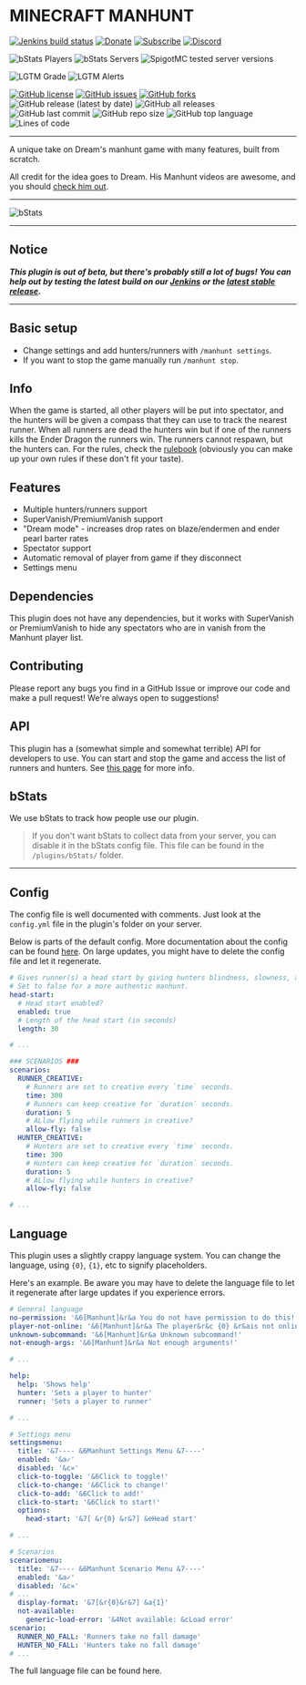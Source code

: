 # MINECRAFT MANHUNT


[![Jenkins build status](https://ci.radialbog9.uk/job/MinecraftManhunt/badge/icon?style=flat-square)](https://ci.radialbog9.uk/job/MinecraftManhunt/)
[![Donate](https://img.shields.io/badge/donate-Buy%20Me%20A%20Coffee-orange?style=flat-square&logo=buymeacoffee)](https://buymeacoff.ee/Radialbog9)
[![Subscribe](https://img.shields.io/badge/subscribe-YouTube-orange?style=flat-square&logo=youtube)](https://rb9.xyz/sub)
[![Discord](https://img.shields.io/discord/450232632798740480?style=flat-square&color=orange&logo=discord)](https://rb9.xyz/discord)

![bStats Players](https://img.shields.io/bstats/players/9573?style=for-the-badge&color=yellow)
![bStats Servers](https://img.shields.io/bstats/servers/9573?style=for-the-badge&color=yellow)
![SpigotMC tested server versions](https://img.shields.io/spiget/tested-versions/97765?color=yellow&style=for-the-badge)

![LGTM Grade](https://img.shields.io/lgtm/grade/java/github/Radialbog9/MinecraftManhunt?logo=lgtm&style=for-the-badge)
![LGTM Alerts](https://img.shields.io/lgtm/alerts/github/Radialbog9/MinecraftManhunt?logo=lgtm&style=for-the-badge)

[![GitHub license](https://img.shields.io/github/license/Radialbog9/MinecraftManhunt?color=blue&logo=github&style=for-the-badge)](https://github.com/Radialbog9/MinecraftManhunt/blob/master/LICENSE)
[![GitHub issues](https://img.shields.io/github/issues/Radialbog9/MinecraftManhunt?style=for-the-badge&color=blue&logo=github)](https://github.com/Radialbog9/MinecraftManhunt/issues)
[![GitHub forks](https://img.shields.io/github/forks/Radialbog9/MinecraftManhunt?style=for-the-badge&color=blue&logo=github)](https://github.com/Radialbog9/MinecraftManhunt/network)
![GitHub release (latest by date)](https://img.shields.io/github/v/release/Radialbog9/MinecraftManhunt?style=for-the-badge&color=blue&logo=github)
![GitHub all releases](https://img.shields.io/github/downloads/Radialbog9/MinecraftManhunt/total?style=for-the-badge&color=blue&logo=github)
![GitHub last commit](https://img.shields.io/github/last-commit/Radialbog9/MinecraftManhunt?color=blue&style=for-the-badge&logo=github)
![GitHub repo size](https://img.shields.io/github/repo-size/Radialbog9/MinecraftManhunt?style=for-the-badge&color=blue&logo=github)
![GitHub top language](https://img.shields.io/github/languages/top/Radialbog9/MinecraftManhunt?color=blue&logo=github&style=for-the-badge)
![Lines of code](https://img.shields.io/tokei/lines/github/Radialbog9/MinecraftManhunt?color=blue&logo=github&style=for-the-badge)

---

A unique take on Dream's manhunt game with many features, built from scratch.

All credit for the idea goes to Dream. 
His Manhunt videos are awesome, and you should [check him out](https://www.youtube.com/Dream). 

---

![bStats](https://bstats.org/signatures/bukkit/MinecraftManhunt.svg)

---

## Notice
___This plugin is out of beta, but there's probably still a lot of bugs!___ 
___You can help out by testing the latest build on our [Jenkins](https://ci.radialbog9.uk/job/MinecraftManhunt/) or the [latest stable release](https://github.com/Radialbog9/MinecraftManhunt/releases).___

---

## Basic setup
* Change settings and add hunters/runners with `/manhunt settings`.
* If you want to stop the game manually run `/manhunt stop`.

## Info
When the game is started, all other players will be put into spectator, and the hunters will be given a compass that they can use to track the nearest runner. 
When all runners are dead the hunters win but if one of the runners kills the Ender Dragon the runners win. 
The runners cannot respawn, but the hunters can.
For the rules, check the [rulebook](https://radialbog9.github.io/MinecraftManhunt/rulebook) (obviously you can make up your own rules if these don't fit your taste).

## Features
* Multiple hunters/runners support
* SuperVanish/PremiumVanish support
* "Dream mode" - increases drop rates on blaze/endermen and ender pearl barter rates
* Spectator support
* Automatic removal of player from game if they disconnect
* Settings menu

## Dependencies
This plugin does not have any dependencies, but it works with SuperVanish or PremiumVanish to hide any spectators who are in vanish from the Manhunt player list.

## Contributing
Please report any bugs you find in a GitHub Issue or improve our code and make a pull request! 
We're always open to suggestions!

## API
This plugin has a (somewhat simple and somewhat terrible) API for developers to use. 
You can start and stop the game and access the list of runners and hunters.
See [this page](https://radialbog9.github.io/api.md) for more info.

## bStats
We use bStats to track how people use our plugin.
> If you don't want bStats to collect data from your server, you can disable it in the bStats config file. This file can be found in the `/plugins/bStats/` folder.

---
## Config
The config file is well documented with comments. Just look at the `config.yml` file in the plugin's folder on your server.

Below is parts of the default config. More documentation about the config can be found [here](https://radialbog9.github.io/MinecraftManhunt/config).
On large updates, you might have to delete the config file and let it regenerate.
```yaml
# Gives runner(s) a head start by giving hunters blindness, slowness, and weakness
# Set to false for a more authentic manhunt.
head-start:
  # Head start enabled?
  enabled: true
  # Length of the head start (in seconds)
  length: 30

# ...

### SCENARIOS ###
scenarios:
  RUNNER_CREATIVE:
    # Runners are set to creative every `time` seconds.
    time: 300
    # Runners can keep creative for `duration` seconds.
    duration: 5
    # ALlow flying while runners in creative?
    allow-fly: false
  HUNTER_CREATIVE:
    # Hunters are set to creative every `time` seconds.
    time: 300
    # Hunters can keep creative for `duration` seconds.
    duration: 5
    # ALlow flying while hunters in creative?
    allow-fly: false

# ...
```

## Language
This plugin uses a slightly crappy language system. 
You can change the language, using `{0}`, `{1}`, etc to signify placeholders. 

Here's an example. Be aware you may have to delete the language file to let it regenerate after large updates if you experience errors. 

```yaml
# General language
no-permission: '&6[Manhunt]&r&a You do not have permission to do this!'
player-not-online: '&6[Manhunt]&r&a The player&r&c {0} &r&ais not online!'
unknown-subcommand: '&6[Manhunt]&r&a Unknown subcommand!'
not-enough-args: '&6[Manhunt]&r&a Not enough arguments!'

# ...

help:
  help: 'Shows help'
  hunter: 'Sets a player to hunter'
  runner: 'Sets a player to runner'

# ...

# Settings menu
settingsmenu:
  title: '&7---- &6Manhunt Settings Menu &7----'
  enabled: '&a✓'
  disabled: '&c✕'
  click-to-toggle: '&6Click to toggle!'
  click-to-change: '&6Click to change!'
  click-to-add: '&6Click to add!'
  click-to-start: '&6Click to start!'
  options:
    head-start: '&7[ &r{0} &r&7] &eHead start'

# ...

# Scenarios
scenariomenu:
  title: '&7---- &6Manhunt Scenario Menu &7----'
  enabled: '&a✓'
  disabled: '&c✕'
# ...
  display-format: '&7[&r{0}&r&7] &a{1}'
  not-available:
    generic-load-error: '&4Not available: &cLoad error'
scenario:
  RUNNER_NO_FALL: 'Runners take no fall damage'
  HUNTER_NO_FALL: 'Hunters take no fall damage'
# ...
```

The full language file can be found here.